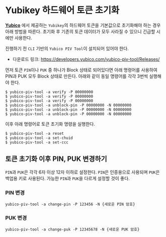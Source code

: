 # Yubikey 하드웨어 토큰 초기화

**[Yubico](https://www.yubico.com/)** 에서 제공하는 `Yubikey`의 하드웨어 토큰을 기본값으로 초기화해야 하는 경우 아래 방법을 따른다. 초기화 후 기존의 토큰 데이터가 모두 사라질 수 있으니 긴급할 시에만 사용한다.

진행하기 전 `CLI` 기반의 `Yubico PIV Tool`이 설치되어 있어야 한다.

* 다운로드 링크: https://developers.yubico.com/yubico-piv-tool/Releases/

먼저 토큰 `PIN`이나 `PUK` 중 하나가 Block 상태로 되어있다면 아래 명령어를 사용하여 PIN과 PUK 모두 Block 상태로 만든다. 아래와 같이 동일 명령어를 각각 3번씩 실행해야 한다.

```shell
$ yubico-piv-tool -a verify -P 00000000
$ yubico-piv-tool -a verify -P 00000000
$ yubico-piv-tool -a verify -P 00000000
$ yubico-piv-tool -a unblock-pin -P 00000000 -N 00000000
$ yubico-piv-tool -a unblock-pin -P 00000000 -N 00000000
$ yubico-piv-tool -a unblock-pin -P 00000000 -N 00000000
```

이후 아래 명령어로 토큰 초기화 명령을 실행한다.

```shell
$ yubico-piv-tool -a reset
$ yubico-piv-tool -a set-chuid
$ yubico-piv-tool -a set-ccc
```


## 토큰 초기화 이후 PIN, PUK 변경하기

`PIN`과 `PUK`은 각각 6자 이상 12자 이하로 설정한다. `PIN`은 인증용으로 사용되며 `PUK`은 백업용 키로 사용된다. 가능한 `PIN`과 `PUK`을 다르게 설정할 것이 좋다.

### PIN 변경

```shell
yubico-piv-tool -a change-pin -P 123456 -N {새로운 PIN 암호}
```

### PUK 변경

```shell
yubico-piv-tool -a change-puk -P 12345678 -N {새로운 PUK 암호}
```
